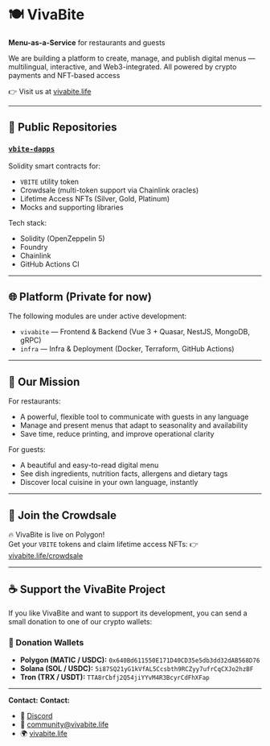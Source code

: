 # 🍽️ VivaBite

**Menu-as-a-Service** for restaurants and guests

We are building a platform to create, manage, and publish digital menus — multilingual, interactive, and Web3-integrated. All powered by crypto payments and NFT-based access

👉 Visit us at [vivabite.life](https://vivabite.life)

---

## 🧩 Public Repositories

### [`vbite-dapps`](https://github.com/VivaBite/vbite-dapps)
Solidity smart contracts for:
- `VBITE` utility token
- Crowdsale (multi-token support via Chainlink oracles)
- Lifetime Access NFTs (Silver, Gold, Platinum)
- Mocks and supporting libraries

Tech stack:
- Solidity (OpenZeppelin 5)
- Foundry
- Chainlink
- GitHub Actions CI

---

## 🌐 Platform (Private for now)

The following modules are under active development:
- `vivabite` — Frontend & Backend (Vue 3 + Quasar, NestJS, MongoDB, gRPC)
- `infra` — Infra & Deployment (Docker, Terraform, GitHub Actions)

---

## 🎯 Our Mission

For restaurants:
- A powerful, flexible tool to communicate with guests in any language
- Manage and present menus that adapt to seasonality and availability
- Save time, reduce printing, and improve operational clarity

For guests:
- A beautiful and easy-to-read digital menu
- See dish ingredients, nutrition facts, allergens and dietary tags
- Discover local cuisine in your own language, instantly

---

## 📢 Join the Crowdsale

🔥 VivaBite is live on Polygon!  
Get your `VBITE` tokens and claim lifetime access NFTs:
👉 [vivabite.life/crowdsale](https://vivabite.life/crowdsale)

---

## ☕ Support the VivaBite Project

If you like VivaBite and want to support its development, you can send a small donation to one of our crypto wallets:

### 💸 Donation Wallets

- **Polygon (MATIC / USDC):** `0x640Bd611550E171D40CD35e5db3dd32dAB568D76`
- **Solana (SOL / USDC):** `5i87SQ21yG1kVfAL5Ccsbth9RCZyy7ufrCqCXJo2hzBF`
- **Tron (TRX / USDT):** `TTA8rCbfj2Q54jiYYvM4R3BcyrCdFhXFap`

---

**Contact:**
**Contact:**
- 💬 [Discord](https://discord.gg/3gx8dBXd)
- 📧 [community@vivabite.life](mailto:community@vivabite.life)
- 🌍 [vivabite.life](https://vivabite.life)

